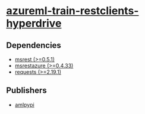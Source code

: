 # [azureml-train-restclients-hyperdrive](https://pypi.org/project/azureml-train-restclients-hyperdrive)

## Dependencies
- [msrest (>=0.5.1)](packages/m/msrest.md)
- [msrestazure (>=0.4.33)](packages/m/msrestazure.md)
- [requests (>=2.19.1)](packages/r/requests.md)



## Publishers
- [amlpypi](https://pypi.org/user/amlpypi)

